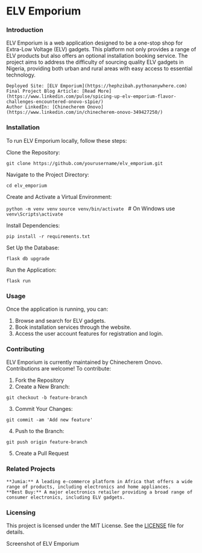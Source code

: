 # ELV Emporium
### Introduction

ELV Emporium is a web application designed to be a one-stop shop for Extra-Low Voltage (ELV) gadgets. This platform not only provides a range of ELV products but also offers an optional installation booking service. The project aims to address the difficulty of sourcing quality ELV gadgets in Nigeria, providing both urban and rural areas with easy access to essential technology.

    Deployed Site: [ELV Emporium](https://hephzibah.pythonanywhere.com)
    Final Project Blog Article: [Read More](https://www.linkedin.com/pulse/spicing-up-elv-emporium-flavor-challenges-encountered-onovo-s1pie/)
    Author LinkedIn: [Chinecherem Onovo](https://www.linkedin.com/in/chinecherem-onovo-349427250/)

### Installation

To run ELV Emporium locally, follow these steps:

Clone the Repository:

`git clone https://github.com/yourusername/elv_emporium.git`

Navigate to the Project Directory:

`cd elv_emporium`

Create and Activate a Virtual Environment:

`python -m venv venv`
`source venv/bin/activate ` # On Windows use `venv\Scripts\activate`

Install Dependencies:

`pip install -r requirements.txt`

Set Up the Database:

`flask db upgrade`

Run the Application:

`flask run`

### Usage

Once the application is running, you can:

1. Browse and search for ELV gadgets.
2. Book installation services through the website.
3. Access the user account features for registration and login.

### Contributing

ELV Emporium is currently maintained by Chinecherem Onovo. Contributions are welcome! To contribute:

1. Fork the Repository
2. Create a New Branch:

`git checkout -b feature-branch`

3. Commit Your Changes:

`git commit -am 'Add new feature'`

4. Push to the Branch:

`git push origin feature-branch`

5. Create a Pull Request

### Related Projects

    **Jumia:** A leading e-commerce platform in Africa that offers a wide range of products, including electronics and home appliances.
    **Best Buy:** A major electronics retailer providing a broad range of consumer electronics, including ELV gadgets.

### Licensing

This project is licensed under the MIT License. See the [LICENSE](https://mit-license.org/) file for details.

Screenshot of ELV Emporium